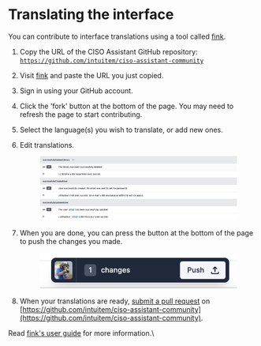 # Translating the interface

You can contribute to interface translations using a tool called [fink](https://fink.inlang.com/).

1. Copy the URL of the CISO Assistant GitHub repository: [`https://github.com/intuitem/ciso-assistant-community`](https://github.com/intuitem/ciso-assistant-community)
2. Visit [fink](https://fink.inlang.com/) and paste the URL you just copied.
3. Sign in using your GitHub account.
4. Click the 'fork' button at the bottom of the page. You may need to refresh the page to start contributing.
5. Select the language(s) you wish to translate, or add new ones.
6.  Edit translations.

    <figure><img src="../../.gitbook/assets/image (2).png" alt=""><figcaption></figcaption></figure>
7.  When you are done, you can press the button at the bottom of the page to push the changes you made.

    <figure><img src="../../.gitbook/assets/image (4).png" alt=""><figcaption></figcaption></figure>
8. When your translations are ready, [submit a pull request](https://docs.github.com/en/pull-requests/collaborating-with-pull-requests/proposing-changes-to-your-work-with-pull-requests/creating-a-pull-request-from-a-fork) on [https://github.com/intuitem/ciso-assistant-community](https://github.com/intuitem/ciso-assistant-community).

Read [fink's user guide](https://inlang.com/g/6ddyhpoi/guide-nilsjacobsen-contributetranslationswithfink) for more information.\
